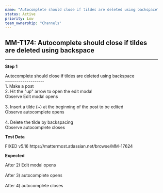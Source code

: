 ```yaml
---
name: "Autocomplete should close if tildes are deleted using backspace"
status: Active
priority: Low
team_ownership: "Channels"
---
```


## MM-T174: Autocomplete should close if tildes are deleted using backspace

---

**Step 1**

Autocomplete should close if tildes are deleted using backspace\
\--------------------\
1\. Make a post\
2\. Hit the "up" arrow to open the edit modal\
Observe Edit modal opens\
\
3\. Insert a tilde (\~) at the beginning of the post to be edited\
Observe autocomplete opens\
\
4\. Delete the tilde by backspacing\
Observe autocomplete closes

**Test Data**

FIXED v5.16 https\://mattermost.atlassian.net/browse/MM-17624

**Expected**

After 2) Edit modal opens\
\
After 3) autocomplete opens\
\
After 4) autocomplete closes
